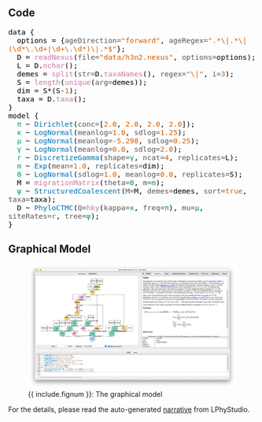 ## Code
<span style="color: #000000; font-size: 11pt; font-family: monospace,monospace">data {
</span><br>
<span style="color: #000000; font-size: 11pt; font-family: monospace,monospace">&nbsp;&nbsp;</span><span style="color: #000000; font-size: 11pt; font-family: monospace,monospace"></span><span style="color: #000000; font-size: 11pt; font-family: monospace,monospace">options</span><span style="color: #000000; font-size: 11pt; font-family: monospace,monospace"> = </span><span style="color: #000000; font-size: 11pt; font-family: monospace,monospace">{</span><span style="color: #595959; font-size: 11pt; font-family: monospace,monospace">ageDirection=</span><span style="color: #d55e00; font-size: 11pt; font-family: monospace,monospace">&quot;forward&quot;</span><span style="color: #000000; font-size: 11pt; font-family: monospace,monospace">, </span><span style="color: #595959; font-size: 11pt; font-family: monospace,monospace">ageRegex=</span><span style="color: #d55e00; font-size: 11pt; font-family: monospace,monospace">&quot;.\*\\|.\*\\|(\\d\*\\.\\d+|\\d+\\.\\d\*)\\|.\*$&quot;</span><span style="color: #000000; font-size: 11pt; font-family: monospace,monospace">}</span><span style="color: #000000; font-size: 11pt; font-family: monospace,monospace">;
</span><br>
<span style="color: #000000; font-size: 11pt; font-family: monospace,monospace">&nbsp;&nbsp;</span><span style="color: #000000; font-size: 11pt; font-family: monospace,monospace"></span><span style="color: #000000; font-size: 11pt; font-family: monospace,monospace">D</span><span style="color: #000000; font-size: 11pt; font-family: monospace,monospace"> = </span><span style="color: #cc79a7; font-size: 11pt; font-family: monospace,monospace">readNexus</span><span style="color: #000000; font-size: 11pt; font-family: monospace,monospace">(</span><span style="color: #595959; font-size: 11pt; font-family: monospace,monospace">file=</span><span style="color: #d55e00; font-size: 11pt; font-family: monospace,monospace">"data/h3n2.nexus"</span><span style="color: #000000; font-size: 11pt; font-family: monospace,monospace">, </span><span style="color: #595959; font-size: 11pt; font-family: monospace,monospace">options=</span><span style="color: #000000; font-size: 11pt; font-family: monospace,monospace">options</span><span style="color: #000000; font-size: 11pt; font-family: monospace,monospace">)</span><span style="color: #000000; font-size: 11pt; font-family: monospace,monospace">;
</span><br>
<span style="color: #000000; font-size: 11pt; font-family: monospace,monospace">&nbsp;&nbsp;</span><span style="color: #000000; font-size: 11pt; font-family: monospace,monospace"></span><span style="color: #000000; font-size: 11pt; font-family: monospace,monospace">L</span><span style="color: #000000; font-size: 11pt; font-family: monospace,monospace"> = </span><span style="color: #000000; font-size: 11pt; font-family: monospace,monospace">D</span><span style="color: #000000; font-size: 11pt; font-family: monospace,monospace">.</span><span style="color: #cc79a7; font-size: 11pt; font-family: monospace,monospace">nchar</span><span style="color: #000000; font-size: 11pt; font-family: monospace,monospace">(</span><span style="color: #000000; font-size: 11pt; font-family: monospace,monospace">)</span><span style="color: #000000; font-size: 11pt; font-family: monospace,monospace">;
</span><br>
<span style="color: #000000; font-size: 11pt; font-family: monospace,monospace">&nbsp;&nbsp;</span><span style="color: #000000; font-size: 11pt; font-family: monospace,monospace"></span><span style="color: #000000; font-size: 11pt; font-family: monospace,monospace">demes</span><span style="color: #000000; font-size: 11pt; font-family: monospace,monospace"> = </span><span style="color: #cc79a7; font-size: 11pt; font-family: monospace,monospace">split</span><span style="color: #000000; font-size: 11pt; font-family: monospace,monospace">(</span><span style="color: #595959; font-size: 11pt; font-family: monospace,monospace">str=</span><span style="color: #000000; font-size: 11pt; font-family: monospace,monospace">D</span><span style="color: #000000; font-size: 11pt; font-family: monospace,monospace">.</span><span style="color: #cc79a7; font-size: 11pt; font-family: monospace,monospace">taxaNames</span><span style="color: #000000; font-size: 11pt; font-family: monospace,monospace">(</span><span style="color: #000000; font-size: 11pt; font-family: monospace,monospace">)</span><span style="color: #000000; font-size: 11pt; font-family: monospace,monospace">, </span><span style="color: #595959; font-size: 11pt; font-family: monospace,monospace">regex=</span><span style="color: #d55e00; font-size: 11pt; font-family: monospace,monospace">&quot;\\|&quot;</span><span style="color: #000000; font-size: 11pt; font-family: monospace,monospace">, </span><span style="color: #595959; font-size: 11pt; font-family: monospace,monospace">i=</span><span style="color: #d55e00; font-size: 11pt; font-family: monospace,monospace">3</span><span style="color: #000000; font-size: 11pt; font-family: monospace,monospace">)</span><span style="color: #000000; font-size: 11pt; font-family: monospace,monospace">;
</span><br>
<span style="color: #000000; font-size: 11pt; font-family: monospace,monospace">&nbsp;&nbsp;</span><span style="color: #000000; font-size: 11pt; font-family: monospace,monospace"></span><span style="color: #000000; font-size: 11pt; font-family: monospace,monospace">S</span><span style="color: #000000; font-size: 11pt; font-family: monospace,monospace"> = </span><span style="color: #cc79a7; font-size: 11pt; font-family: monospace,monospace">length</span><span style="color: #000000; font-size: 11pt; font-family: monospace,monospace">(</span><span style="color: #cc79a7; font-size: 11pt; font-family: monospace,monospace">unique</span><span style="color: #000000; font-size: 11pt; font-family: monospace,monospace">(</span><span style="color: #595959; font-size: 11pt; font-family: monospace,monospace">arg=</span><span style="color: #000000; font-size: 11pt; font-family: monospace,monospace">demes</span><span style="color: #000000; font-size: 11pt; font-family: monospace,monospace">)</span><span style="color: #000000; font-size: 11pt; font-family: monospace,monospace">)</span><span style="color: #000000; font-size: 11pt; font-family: monospace,monospace">;
</span><br>
<span style="color: #000000; font-size: 11pt; font-family: monospace,monospace">&nbsp;&nbsp;</span><span style="color: #000000; font-size: 11pt; font-family: monospace,monospace"></span><span style="color: #000000; font-size: 11pt; font-family: monospace,monospace">dim</span><span style="color: #000000; font-size: 11pt; font-family: monospace,monospace"> = </span><span style="color: #000000; font-size: 11pt; font-family: monospace,monospace">S</span><span style="color: #000000; font-size: 11pt; font-family: monospace,monospace">*</span><span style="color: #000000; font-size: 11pt; font-family: monospace,monospace">(</span><span style="color: #000000; font-size: 11pt; font-family: monospace,monospace">S</span><span style="color: #000000; font-size: 11pt; font-family: monospace,monospace">-</span><span style="color: #d55e00; font-size: 11pt; font-family: monospace,monospace">1</span><span style="color: #000000; font-size: 11pt; font-family: monospace,monospace">)</span><span style="color: #000000; font-size: 11pt; font-family: monospace,monospace">;
</span><br>
<span style="color: #000000; font-size: 11pt; font-family: monospace,monospace">&nbsp;&nbsp;</span><span style="color: #000000; font-size: 11pt; font-family: monospace,monospace"></span><span style="color: #000000; font-size: 11pt; font-family: monospace,monospace">taxa</span><span style="color: #000000; font-size: 11pt; font-family: monospace,monospace"> = </span><span style="color: #000000; font-size: 11pt; font-family: monospace,monospace">D</span><span style="color: #000000; font-size: 11pt; font-family: monospace,monospace">.</span><span style="color: #cc79a7; font-size: 11pt; font-family: monospace,monospace">taxa</span><span style="color: #000000; font-size: 11pt; font-family: monospace,monospace">(</span><span style="color: #000000; font-size: 11pt; font-family: monospace,monospace">)</span><span style="color: #000000; font-size: 11pt; font-family: monospace,monospace">;
</span><br>
<span style="color: #000000; font-size: 11pt; font-family: monospace,monospace">}
</span><br>
<span style="color: #000000; font-size: 11pt; font-family: monospace,monospace">model {
</span><br>
<span style="color: #000000; font-size: 11pt; font-family: monospace,monospace">&nbsp;&nbsp;</span><span style="color: #000000; font-size: 11pt; font-family: monospace,monospace"></span><span style="color: #009e73; font-size: 11pt; font-family: monospace,monospace">π</span><span style="color: #000000; font-size: 11pt; font-family: monospace,monospace"> ~ </span><span style="color: #0072b2; font-size: 11pt; font-family: monospace,monospace">Dirichlet</span><span style="color: #000000; font-size: 11pt; font-family: monospace,monospace">(</span><span style="color: #595959; font-size: 11pt; font-family: monospace,monospace">conc=</span><span style="color: #000000; font-size: 11pt; font-family: monospace,monospace">[</span><span style="color: #d55e00; font-size: 11pt; font-family: monospace,monospace">2.0</span><span style="color: #000000; font-size: 11pt; font-family: monospace,monospace">, </span><span style="color: #d55e00; font-size: 11pt; font-family: monospace,monospace">2.0</span><span style="color: #000000; font-size: 11pt; font-family: monospace,monospace">, </span><span style="color: #d55e00; font-size: 11pt; font-family: monospace,monospace">2.0</span><span style="color: #000000; font-size: 11pt; font-family: monospace,monospace">, </span><span style="color: #d55e00; font-size: 11pt; font-family: monospace,monospace">2.0</span><span style="color: #000000; font-size: 11pt; font-family: monospace,monospace">]</span><span style="color: #000000; font-size: 11pt; font-family: monospace,monospace">);
</span><br>
<span style="color: #000000; font-size: 11pt; font-family: monospace,monospace">&nbsp;&nbsp;</span><span style="color: #000000; font-size: 11pt; font-family: monospace,monospace"></span><span style="color: #009e73; font-size: 11pt; font-family: monospace,monospace">κ</span><span style="color: #000000; font-size: 11pt; font-family: monospace,monospace"> ~ </span><span style="color: #0072b2; font-size: 11pt; font-family: monospace,monospace">LogNormal</span><span style="color: #000000; font-size: 11pt; font-family: monospace,monospace">(</span><span style="color: #595959; font-size: 11pt; font-family: monospace,monospace">meanlog=</span><span style="color: #d55e00; font-size: 11pt; font-family: monospace,monospace">1.0</span><span style="color: #000000; font-size: 11pt; font-family: monospace,monospace">, </span><span style="color: #595959; font-size: 11pt; font-family: monospace,monospace">sdlog=</span><span style="color: #d55e00; font-size: 11pt; font-family: monospace,monospace">1.25</span><span style="color: #000000; font-size: 11pt; font-family: monospace,monospace">);
</span><br>
<span style="color: #000000; font-size: 11pt; font-family: monospace,monospace">&nbsp;&nbsp;</span><span style="color: #000000; font-size: 11pt; font-family: monospace,monospace"></span><span style="color: #009e73; font-size: 11pt; font-family: monospace,monospace">μ</span><span style="color: #000000; font-size: 11pt; font-family: monospace,monospace"> ~ </span><span style="color: #0072b2; font-size: 11pt; font-family: monospace,monospace">LogNormal</span><span style="color: #000000; font-size: 11pt; font-family: monospace,monospace">(</span><span style="color: #595959; font-size: 11pt; font-family: monospace,monospace">meanlog=</span><span style="color: #d55e00; font-size: 11pt; font-family: monospace,monospace">-5.298</span><span style="color: #000000; font-size: 11pt; font-family: monospace,monospace">, </span><span style="color: #595959; font-size: 11pt; font-family: monospace,monospace">sdlog=</span><span style="color: #d55e00; font-size: 11pt; font-family: monospace,monospace">0.25</span><span style="color: #000000; font-size: 11pt; font-family: monospace,monospace">);
</span><br>
<span style="color: #000000; font-size: 11pt; font-family: monospace,monospace">&nbsp;&nbsp;</span><span style="color: #000000; font-size: 11pt; font-family: monospace,monospace"></span><span style="color: #009e73; font-size: 11pt; font-family: monospace,monospace">γ</span><span style="color: #000000; font-size: 11pt; font-family: monospace,monospace"> ~ </span><span style="color: #0072b2; font-size: 11pt; font-family: monospace,monospace">LogNormal</span><span style="color: #000000; font-size: 11pt; font-family: monospace,monospace">(</span><span style="color: #595959; font-size: 11pt; font-family: monospace,monospace">meanlog=</span><span style="color: #d55e00; font-size: 11pt; font-family: monospace,monospace">0.0</span><span style="color: #000000; font-size: 11pt; font-family: monospace,monospace">, </span><span style="color: #595959; font-size: 11pt; font-family: monospace,monospace">sdlog=</span><span style="color: #d55e00; font-size: 11pt; font-family: monospace,monospace">2.0</span><span style="color: #000000; font-size: 11pt; font-family: monospace,monospace">);
</span><br>
<span style="color: #000000; font-size: 11pt; font-family: monospace,monospace">&nbsp;&nbsp;</span><span style="color: #000000; font-size: 11pt; font-family: monospace,monospace"></span><span style="color: #009e73; font-size: 11pt; font-family: monospace,monospace">r</span><span style="color: #000000; font-size: 11pt; font-family: monospace,monospace"> ~ </span><span style="color: #0072b2; font-size: 11pt; font-family: monospace,monospace">DiscretizeGamma</span><span style="color: #000000; font-size: 11pt; font-family: monospace,monospace">(</span><span style="color: #595959; font-size: 11pt; font-family: monospace,monospace">shape=</span><span style="color: #009e73; font-size: 11pt; font-family: monospace,monospace">γ</span><span style="color: #000000; font-size: 11pt; font-family: monospace,monospace">, </span><span style="color: #595959; font-size: 11pt; font-family: monospace,monospace">ncat=</span><span style="color: #d55e00; font-size: 11pt; font-family: monospace,monospace">4</span><span style="color: #000000; font-size: 11pt; font-family: monospace,monospace">, </span><span style="color: #595959; font-size: 11pt; font-family: monospace,monospace">replicates=</span><span style="color: #000000; font-size: 11pt; font-family: monospace,monospace">L</span><span style="color: #000000; font-size: 11pt; font-family: monospace,monospace">);
</span><br>
<span style="color: #000000; font-size: 11pt; font-family: monospace,monospace">&nbsp;&nbsp;</span><span style="color: #000000; font-size: 11pt; font-family: monospace,monospace"></span><span style="color: #009e73; font-size: 11pt; font-family: monospace,monospace">m</span><span style="color: #000000; font-size: 11pt; font-family: monospace,monospace"> ~ </span><span style="color: #0072b2; font-size: 11pt; font-family: monospace,monospace">Exp</span><span style="color: #000000; font-size: 11pt; font-family: monospace,monospace">(</span><span style="color: #595959; font-size: 11pt; font-family: monospace,monospace">mean=</span><span style="color: #d55e00; font-size: 11pt; font-family: monospace,monospace">1.0</span><span style="color: #000000; font-size: 11pt; font-family: monospace,monospace">, </span><span style="color: #595959; font-size: 11pt; font-family: monospace,monospace">replicates=</span><span style="color: #000000; font-size: 11pt; font-family: monospace,monospace">dim</span><span style="color: #000000; font-size: 11pt; font-family: monospace,monospace">);
</span><br>
<span style="color: #000000; font-size: 11pt; font-family: monospace,monospace">&nbsp;&nbsp;</span><span style="color: #000000; font-size: 11pt; font-family: monospace,monospace"></span><span style="color: #009e73; font-size: 11pt; font-family: monospace,monospace">Θ</span><span style="color: #000000; font-size: 11pt; font-family: monospace,monospace"> ~ </span><span style="color: #0072b2; font-size: 11pt; font-family: monospace,monospace">LogNormal</span><span style="color: #000000; font-size: 11pt; font-family: monospace,monospace">(</span><span style="color: #595959; font-size: 11pt; font-family: monospace,monospace">sdlog=</span><span style="color: #d55e00; font-size: 11pt; font-family: monospace,monospace">1.0</span><span style="color: #000000; font-size: 11pt; font-family: monospace,monospace">, </span><span style="color: #595959; font-size: 11pt; font-family: monospace,monospace">meanlog=</span><span style="color: #d55e00; font-size: 11pt; font-family: monospace,monospace">0.0</span><span style="color: #000000; font-size: 11pt; font-family: monospace,monospace">, </span><span style="color: #595959; font-size: 11pt; font-family: monospace,monospace">replicates=</span><span style="color: #000000; font-size: 11pt; font-family: monospace,monospace">S</span><span style="color: #000000; font-size: 11pt; font-family: monospace,monospace">);
</span><br>
<span style="color: #000000; font-size: 11pt; font-family: monospace,monospace">&nbsp;&nbsp;</span><span style="color: #000000; font-size: 11pt; font-family: monospace,monospace"></span><span style="color: #000000; font-size: 11pt; font-family: monospace,monospace">M</span><span style="color: #000000; font-size: 11pt; font-family: monospace,monospace"> = </span><span style="color: #cc79a7; font-size: 11pt; font-family: monospace,monospace">migrationMatrix</span><span style="color: #000000; font-size: 11pt; font-family: monospace,monospace">(</span><span style="color: #595959; font-size: 11pt; font-family: monospace,monospace">theta=</span><span style="color: #009e73; font-size: 11pt; font-family: monospace,monospace">Θ</span><span style="color: #000000; font-size: 11pt; font-family: monospace,monospace">, </span><span style="color: #595959; font-size: 11pt; font-family: monospace,monospace">m=</span><span style="color: #009e73; font-size: 11pt; font-family: monospace,monospace">m</span><span style="color: #000000; font-size: 11pt; font-family: monospace,monospace">)</span><span style="color: #000000; font-size: 11pt; font-family: monospace,monospace">;
</span><br>
<span style="color: #000000; font-size: 11pt; font-family: monospace,monospace">&nbsp;&nbsp;</span><span style="color: #000000; font-size: 11pt; font-family: monospace,monospace"></span><span style="color: #009e73; font-size: 11pt; font-family: monospace,monospace">ψ</span><span style="color: #000000; font-size: 11pt; font-family: monospace,monospace"> ~ </span><span style="color: #0072b2; font-size: 11pt; font-family: monospace,monospace">StructuredCoalescent</span><span style="color: #000000; font-size: 11pt; font-family: monospace,monospace">(</span><span style="color: #595959; font-size: 11pt; font-family: monospace,monospace">M=</span><span style="color: #000000; font-size: 11pt; font-family: monospace,monospace">M</span><span style="color: #000000; font-size: 11pt; font-family: monospace,monospace">, </span><span style="color: #595959; font-size: 11pt; font-family: monospace,monospace">demes=</span><span style="color: #000000; font-size: 11pt; font-family: monospace,monospace">demes</span><span style="color: #000000; font-size: 11pt; font-family: monospace,monospace">, </span><span style="color: #595959; font-size: 11pt; font-family: monospace,monospace">sort=</span><span style="color: #d55e00; font-size: 11pt; font-family: monospace,monospace">true</span><span style="color: #000000; font-size: 11pt; font-family: monospace,monospace">, </span><span style="color: #595959; font-size: 11pt; font-family: monospace,monospace">taxa=</span><span style="color: #000000; font-size: 11pt; font-family: monospace,monospace">taxa</span><span style="color: #000000; font-size: 11pt; font-family: monospace,monospace">);
</span><br>
<span style="color: #000000; font-size: 11pt; font-family: monospace,monospace">&nbsp;&nbsp;</span><span style="color: #000000; font-size: 11pt; font-family: monospace,monospace"></span><span style="color: #000000; font-size: 11pt; font-family: monospace,monospace">D</span><span style="color: #000000; font-size: 11pt; font-family: monospace,monospace"> ~ </span><span style="color: #0072b2; font-size: 11pt; font-family: monospace,monospace">PhyloCTMC</span><span style="color: #000000; font-size: 11pt; font-family: monospace,monospace">(</span><span style="color: #595959; font-size: 11pt; font-family: monospace,monospace">Q=</span><span style="color: #cc79a7; font-size: 11pt; font-family: monospace,monospace">hky</span><span style="color: #000000; font-size: 11pt; font-family: monospace,monospace">(</span><span style="color: #595959; font-size: 11pt; font-family: monospace,monospace">kappa=</span><span style="color: #009e73; font-size: 11pt; font-family: monospace,monospace">κ</span><span style="color: #000000; font-size: 11pt; font-family: monospace,monospace">, </span><span style="color: #595959; font-size: 11pt; font-family: monospace,monospace">freq=</span><span style="color: #009e73; font-size: 11pt; font-family: monospace,monospace">π</span><span style="color: #000000; font-size: 11pt; font-family: monospace,monospace">)</span><span style="color: #000000; font-size: 11pt; font-family: monospace,monospace">, </span><span style="color: #595959; font-size: 11pt; font-family: monospace,monospace">mu=</span><span style="color: #009e73; font-size: 11pt; font-family: monospace,monospace">μ</span><span style="color: #000000; font-size: 11pt; font-family: monospace,monospace">, </span><span style="color: #595959; font-size: 11pt; font-family: monospace,monospace">siteRates=</span><span style="color: #009e73; font-size: 11pt; font-family: monospace,monospace">r</span><span style="color: #000000; font-size: 11pt; font-family: monospace,monospace">, </span><span style="color: #595959; font-size: 11pt; font-family: monospace,monospace">tree=</span><span style="color: #009e73; font-size: 11pt; font-family: monospace,monospace">ψ</span><span style="color: #000000; font-size: 11pt; font-family: monospace,monospace">);
</span><br>
<span style="color: #000000; font-size: 11pt; font-family: monospace,monospace">}
</span><br>


## Graphical Model


<figure class="image">
  <a href="GraphicalModel.png" target="_blank">
    <img src="GraphicalModel.png" alt="GraphicalModel.png">
  </a>
  <figcaption>{{ include.fignum }}: The graphical model</figcaption>
</figure>



For the details, please read the auto-generated [narrative](#auto-generated) from LPhyStudio.
